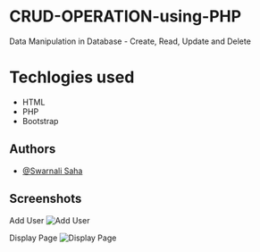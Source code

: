 # CRUD-OPERATION-using-PHP
Data Manipulation in Database - Create, Read, Update and Delete
# Techlogies used

- HTML
- PHP
- Bootstrap

## Authors
- [@Swarnali Saha](https://github.com/swarnalisaha20)


## Screenshots
Add User
![Add User](https://user-images.githubusercontent.com/95017341/214024187-9cacef44-d867-4faa-bdcf-50cf5c8a011e.jpeg)


Display Page
![Display Page](https://user-images.githubusercontent.com/95017341/214024291-fe9a4c7d-039f-4ddf-89f3-75ccd3646d2b.jpeg)
